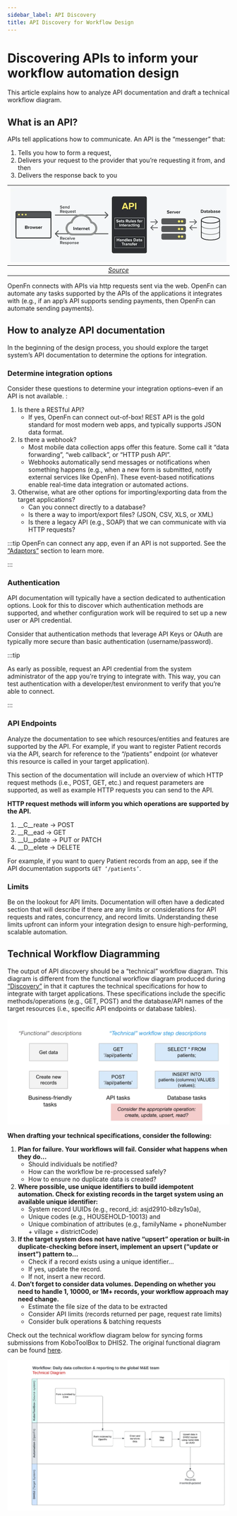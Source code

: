 ```yaml
---
sidebar_label: API Discovery
title: API Discovery for Workflow Design 
---
```


# Discovering APIs to inform your workflow automation design
This article explains how to analyze API documentation and draft a technical workflow diagram.

## What is an API?
APIs tell applications how to communicate. An API is the “messenger” that: 
1. Tells you how to form a request,
2. Delivers your request to the provider that you’re requesting it from, and then 
3. Delivers the response back to you

| ![Workflow](/img/api_diagram.webp) |
|:--:|
| *[Source](https://snipcart.com/blog/integrating-apis-introduction)*|

OpenFn connects with APIs via http requests sent via the web. OpenFn can automate any tasks supported by the APIs of the applications it integrates with (e.g., if an app’s API supports sending payments, then OpenFn can automate sending payments). 

## How to analyze API documentation

In the beginning of the design process, you should explore the target system’s API documentation to determine the options for integration. 


### Determine integration options
Consider these questions to determine your integration options–even if an API is not available. :
1. Is there a RESTful API? 
    - If yes, OpenFn can connect out-of-box! REST API is the gold standard for most modern web apps, and typically supports JSON data format.
2. Is there a webhook? 
    - Most mobile data collection apps offer this feature. Some call it “data forwarding”, “web callback”, or “HTTP push API”.
    - Webhooks automatically send messages or notifications when something happens (e.g., when a new form is submitted, notify external services like OpenFn). These event-based notifications enable real-time data integration or automated actions. 
3. Otherwise, what are other options for importing/exporting data from the target applications? 
    - Can you connect directly to a database? 
    - Is there a way to import/export files? (JSON, CSV, XLS, or XML)
    - Is there a legacy API (e.g., SOAP) that we can communicate with via HTTP requests? 

:::tip 
OpenFn can connect any app, even if an API is not supported. See the [“Adaptors”](/adaptors) section to learn more.

:::


### Authentication
API documentation will typically have a section dedicated to authentication options. Look for this to discover which authentication methods are supported, and whether configuration work will be required to set up a new user or API credential. 

Consider that authentication methods that leverage API Keys or OAuth are typically more secure than basic authentication (username/password). 

:::tip 

As early as possible, request an API credential from the system administrator of the app you’re trying to integrate with. This way, you can test authentication with a developer/test environment to verify that you’re able to connect. 

:::

### API Endpoints
Analyze the documentation to see which resources/entities and features are supported by the API. For example, if you want to register Patient records via the API, search for reference to the “/patients” endpoint (or whatever this resource is called in your target application). 

This section of the documentation will include an overview of which HTTP request methods (i.e., POST, GET, etc.) and request parameters are supported, as well as example HTTP requests you can send to the API.

__HTTP request methods will inform you which operations are supported by the API.__ 
1. __C__reate → POST
2. __R__ead → GET
3. __U__pdate → PUT or PATCH
4. __D__elete → DELETE

For example, if you want to query Patient records from an app, see if the API documentation supports `GET ‘/patients’`. 

### Limits
Be on the lookout for API limits. Documentation will often have a dedicated section that will describe if there are any limits or considerations for API requests and rates, concurrency, and record limits. Understanding these limits upfront can inform your integration design to ensure high-performing, scalable automation. 

## Technical Workflow Diagramming

The output of API discovery should be a “technical” workflow diagram. This diagram is different from the functional workflow diagram produced during [“Discovery”](/documentation/design/discovery) in that it captures the technical specifications for how to integrate with target applications. These specifications include the specific methods/operations (e.g., GET, POST) and the database/API names of the target resources (i.e., specific API endpoints or database tables). 

![Workflow](/img/api_example.webp)

__When drafting your technical specifications, consider the following:__
1. __Plan for failure. Your workflows will fail. Consider what happens when they do…__
    - Should individuals be notified? 
    - How can the workflow be re-processed safely? 
    - How to ensure no duplicate data is created? 
2. __Where possible, use unique identifiers to build idempotent automation. Check for existing records in the target system using an available unique identifier:__ 
    - System record UUIDs (e.g., record_id: asjd2910-b8zy1s0a),
    - Unique codes (e.g., HOUSEHOLD-10013) and 
    - Unique combination of attributes (e.g., familyName + phoneNumber + village + districtCode)
3. __If the target system does not have native “upsert” operation or built-in duplicate-checking before insert, implement an upsert  (“update or insert”) pattern to…__
    - Check if a record exists using a unique identifier…
    - If yes, update the record.
    - If not, insert a new record.
4. __Don’t forget to consider data volumes. Depending on whether you need to handle 1, 10000, or 1M+ records, your workflow approach may need change.__
    - Estimate the file size of the data to be extracted 
    - Consider API limits (records returned per page, request rate limits)
    - Consider bulk operations & batching requests


Check out the technical workflow diagram below for syncing forms submissions from KoboToolBox to DHIS2. The original functional diagram can be found [here](/documentation/design/discovery#workflow-requirements-gathering). 

![Workflow](/img/technical_example.webp)